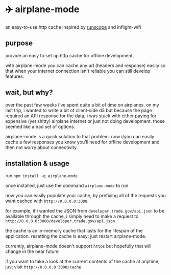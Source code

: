 # :airplane: airplane-mode

an easy-to-use http cache inspired by [runscope](http://www.runscope.com) and inflight-wifi

## purpose

provide an easy to set up http cache for offline development.

with airplane-mode you can cache any url (headers and response) easily so that when your internet connection isn't reliable you can still develop features.

## wait, but why?

over the past few weeks i've spent quite a bit of time on airplanes. on my last trip, i wanted to write a bit of client-side d3 but because the page required an API response for the data, i was stuck with either paying for expensive (yet shitty) airplane internet or just not doing development. those seemed like a bad set of options.

airplane-mode is a quick solution to that problem. now i/you can easily cache a few responses you know you'll need for offline development and then not worry about connectivity.

## installation & usage

run `npm install -g airplane-mode`

once installed, just use the command `airplane-mode` to run.

now you can easily populate your cache, by prefixing all of the requests you want cached with `http://0.0.0.0:3000`.

for example, if i wanted the JSON from `developer.trade.gov/api.json` to be available through the cache, i simply need to make a request to `http://0.0.0.0:3000/developer.trade.gov/api.json`

the cache is an in-memory cache that lasts for the lifespan of the application. resetting the cache is easy: just restart airplane-mode.

currently, airplane-mode doesn't support `https` but hopefully that will change in the near future

if you want to take a look at the current contents of the cache at anytime, just visit `http://0.0.0.0:3000/cache`
